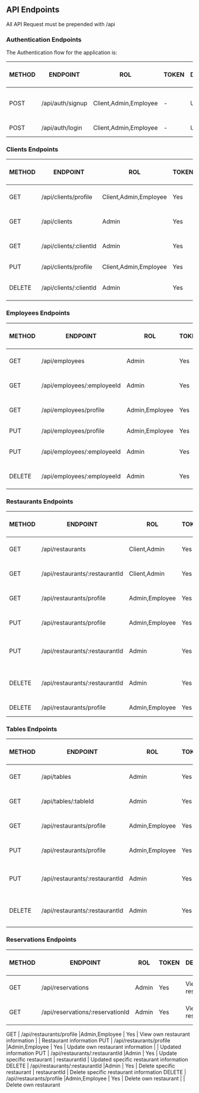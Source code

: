 ## API Endpoints

All API Request must be prepended with /api


### Authentication Endpoints

The Authentication flow for the application is:

METHOD | ENDPOINT             |ROL                       | TOKEN | DESCRIPTION              | POST PARAMS REQUIRED                               | RETURNS
-------|----------------------|-------------------------|-------|--------------------------|-------------------------------------------------|--------------------
POST   | /api/auth/signup     | Client,Admin,Employee   |-      | User Signup              | name, username, email, password                 | token
POST   | /api/auth/login      | Client,Admin,Employee   |-      | User Login               | username, password                              | token


### Clients Endpoints

METHOD  | ENDPOINT                 | ROL                      | TOKEN | DESCRIPTION                  | POST PARAMS REQUIRED              | RETURNS
--------|--------------------------|--------------------------|-------|-----------------------------|-----------------------------------|--------------------
GET     | /api/clients/profile     |Client,Admin,Employee     | Yes   | View own client information |                                   | Client information
GET     | /api/clients             |Admin                     | Yes   | View list of clients        |                                   | List of clients information
GET     | /api/clients/:clientId   |Admin                     | Yes   | View specific client        | clientId                          | Specific client information
PUT     | /api/clients/profile     |Client,Admin,Employee     | Yes   | Update own information      |                                   | Updated information
DELETE  | /api/clients/:clientId   |Admin                     | Yes   | Delete specific client      | clientId                          | Delete specific client


### Employees Endpoints

METHOD  | ENDPOINT                     | ROL                      | TOKEN | DESCRIPTION                   | POST PARAMS REQUIRED              | RETURNS
--------|------------------------------|--------------------------|-------|-------------------------------|-----------------------------------|--------------------
GET     | /api/employees               |Admin                     | Yes   | View list of employees        |                                   | List of employees information
GET     | /api/employees/:employeeId   |Admin                     | Yes   | View specific employee        | employeeId                        | Specific employee information
GET     | /api/employees/profile       |Admin,Employee            | Yes   | View own employee information |                                   | Employee information
PUT     | /api/employees/profile       |Admin,Employee            | Yes   | Update own information        |                                   | Updated information
PUT     | /api/employees/:employeeId   |Admin                     | Yes   | Update specific employee      | employeeId                        | Updated employee information
DELETE  | /api/employees/:employeeId   |Admin                     | Yes   | Delete specific employee      | employeeId                        | Delelete pecific employee 


### Restaurants Endpoints

METHOD  | ENDPOINT                         | ROL                  | TOKEN | DESCRIPTION                        | POST PARAMS REQUIRED      | RETURNS
--------|----------------------------------|----------------------|-------|------------------------------------|---------------------------|--------------------
GET     | /api/restaurants                 |Client,Admin          | Yes   | View list of restaurants           |                           | List of restaurants information
GET     | /api/restaurants/:restaurantId   |Client,Admin          | Yes   | View specific restaurant           | restaurantId              | Specific restaurant information
GET     | /api/restaurants/profile         |Admin,Employee        | Yes   | View own restaurant information    |                           | Restaurant information
PUT     | /api/restaurants/profile         |Admin,Employee        | Yes   | Update own restaurant information  |                           | Updated information
PUT     | /api/restaurants/:restaurantId   |Admin                 | Yes   | Update specific restaurant         | restaurantId              | Updated specific restaurant information
DELETE  | /api/restaurants/:restaurantId   |Admin                 | Yes   | Delete specific restaurant         | restaurantId              | Delete specific restaurant information
DELETE  | /api/restaurants/profile         |Admin,Employee        | Yes   | Delete own restaurant              |                           | Delete own restaurant 

### Tables Endpoints

METHOD  | ENDPOINT                         | ROL                  | TOKEN | DESCRIPTION                        | POST PARAMS REQUIRED      | RETURNS
--------|----------------------------------|----------------------|-------|------------------------------------|---------------------------|--------------------
GET     | /api/tables                      |Admin                 | Yes   | View list of tables                |                           | List of tables information
GET     | /api/tables/:tableId             |Admin                 | Yes   | View specific table                | tableId                   | Specific table information
GET     | /api/restaurants/profile         |Admin,Employee        | Yes   | View own restaurant information    |                           | Restaurant information
PUT     | /api/restaurants/profile         |Admin,Employee        | Yes   | Update own restaurant information  |                           | Updated information
PUT     | /api/restaurants/:restaurantId   |Admin                 | Yes   | Update specific restaurant         | tableId              | Updated specific restaurant information
DELETE  | /api/restaurants/:restaurantId   |Admin                 | Yes   | Delete specific restaurant         | tableId              | Delete specific restaurant information

### Reservations Endpoints

METHOD  | ENDPOINT                         | ROL                  | TOKEN | DESCRIPTION                        | POST PARAMS REQUIRED      | RETURNS
--------|----------------------------------|----------------------|-------|------------------------------------|---------------------------|--------------------
GET     | /api/reservations                |Admin                 | Yes   | View list of reservations          |                           | List of reservations information
GET     | /api/reservations/:reservationId |Admin                 | Yes   | View specific reservations         | reservationId             | Specific reservation information




GET     | /api/restaurants/profile         |Admin,Employee        | Yes   | View own restaurant information    |                           | Restaurant information
PUT     | /api/restaurants/profile         |Admin,Employee        | Yes   | Update own restaurant information  |                           | Updated information
PUT     | /api/restaurants/:restaurantId   |Admin                 | Yes   | Update specific restaurant         | restaurantId              | Updated specific restaurant information
DELETE  | /api/restaurants/:restaurantId   |Admin                 | Yes   | Delete specific restaurant         | restaurantId              | Delete specific restaurant information
DELETE  | /api/restaurants/profile         |Admin,Employee        | Yes   | Delete own restaurant              |                           | Delete own restaurant 
